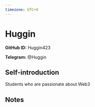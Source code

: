 ```yaml
---
timezone: UTC+8
---
```


# Huggin

**GitHub ID:** Huggin423

**Telegram:** @Huggin

## Self-introduction

Students who are passionate about Web3

## Notes

<!-- Content_START -->


<!-- Content_END -->
